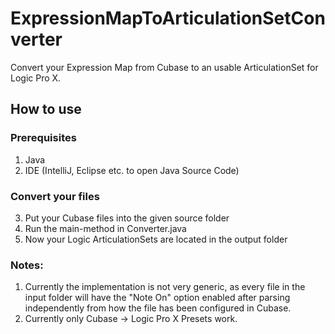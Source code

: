# ExpressionMapToArticulationSetConverter

Convert your Expression Map from Cubase to an usable ArticulationSet for Logic Pro X.

<h2> How to use </h2>

<h3> Prerequisites </h3>

1) Java
2) IDE (IntelliJ, Eclipse etc. to open Java Source Code)

<h3> Convert your files </h3>

3) Put your Cubase files into the given source folder
4) Run the main-method in Converter.java
5) Now your Logic ArticulationSets are located in the output folder

<h3> Notes: </h3>

1) Currently the implementation is not very generic, as every file in the input folder will have the "Note On" option enabled after parsing independently from how the file has been configured in Cubase.
2) Currently only Cubase -> Logic Pro X Presets work.
